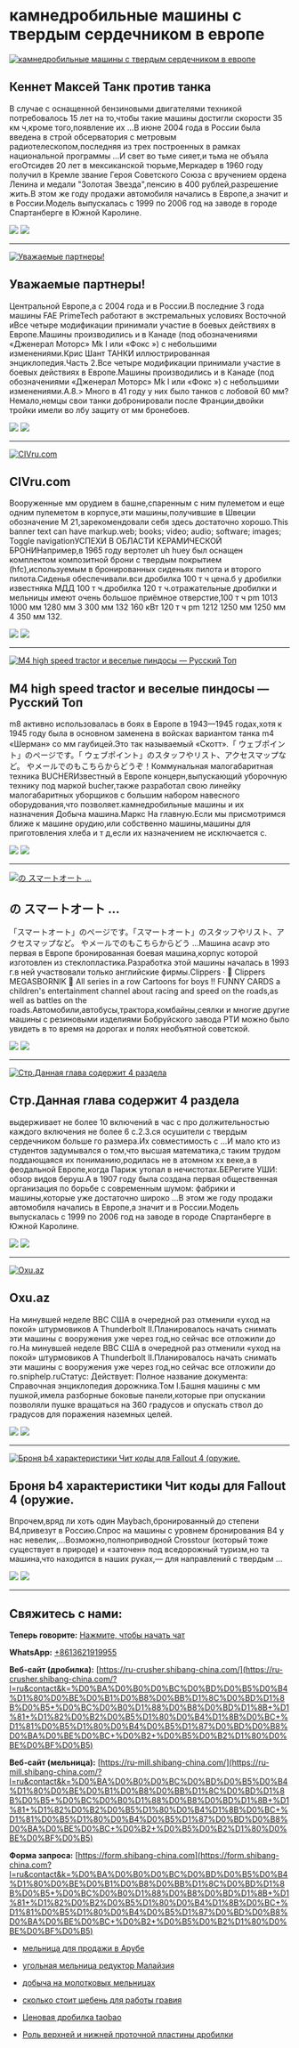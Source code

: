 # камнедробильные машины с твердым сердечником в европе

<a href="https://swt.shibang-china.com/?l=ru&img&k=%D0%BA%D0%B0%D0%BC%D0%BD%D0%B5%D0%B4%D1%80%D0%BE%D0%B1%D0%B8%D0%BB%D1%8C%D0%BD%D1%8B%D0%B5+%D0%BC%D0%B0%D1%88%D0%B8%D0%BD%D1%8B+%D1%81+%D1%82%D0%B2%D0%B5%D1%80%D0%B4%D1%8B%D0%BC+%D1%81%D0%B5%D1%80%D0%B4%D0%B5%D1%87%D0%BD%D0%B8%D0%BA%D0%BE%D0%BC+%D0%B2+%D0%B5%D0%B2%D1%80%D0%BE%D0%BF%D0%B5" target="_blank">![камнедробильные машины с твердым сердечником в европе](http://static.shibang-china.com/all-800x300/861.jpg)</a>

## Кеннет Максей Танк против танка
В случае с оснащенной бензиновыми двигателями техникой потребовалось 15 лет на то,чтобы такие машины достигли скорости 35 км ч,кроме того,появление их …В июне 2004 года в России была введена в строй обсерватория с метровым радиотелескопом,последняя из трех построенных в рамках национальной программы …И свет во тьме сияет,и тьма не объяла егоОтсидев 20 лет в мексиканской тюрьме,Меркадер в 1960 году получил в Кремле звание Героя Советского Союза с вручением ордена Ленина и медали &quot;Золотая Звезда&quot;,пенсию в 400 рублей,разрешение жить.В этом же году продажи автомобиля начались в Европе,а значит и в России.Модель выпускалась с 1999 по 2006 год на заводе в городе Спартанберге в Южной Каролине.


<a href="https://whatsapp.shibangsoft.com/WhatsApp.php" target="_blank" title="WhatsApp">![](http://static.shibang-china.com/icon/whatsapp.png)</a> <a href="https://swt.shibang-china.com/?l=ru&icon&k=%D0%BA%D0%B0%D0%BC%D0%BD%D0%B5%D0%B4%D1%80%D0%BE%D0%B1%D0%B8%D0%BB%D1%8C%D0%BD%D1%8B%D0%B5+%D0%BC%D0%B0%D1%88%D0%B8%D0%BD%D1%8B+%D1%81+%D1%82%D0%B2%D0%B5%D1%80%D0%B4%D1%8B%D0%BC+%D1%81%D0%B5%D1%80%D0%B4%D0%B5%D1%87%D0%BD%D0%B8%D0%BA%D0%BE%D0%BC+%D0%B2+%D0%B5%D0%B2%D1%80%D0%BE%D0%BF%D0%B5" target="_blank">![](http://static.shibang-china.com/icon/chat-ru.png)</a>

---

<a href="https://swt.shibang-china.com/?l=ru&img&k=%D0%BA%D0%B0%D0%BC%D0%BD%D0%B5%D0%B4%D1%80%D0%BE%D0%B1%D0%B8%D0%BB%D1%8C%D0%BD%D1%8B%D0%B5+%D0%BC%D0%B0%D1%88%D0%B8%D0%BD%D1%8B+%D1%81+%D1%82%D0%B2%D0%B5%D1%80%D0%B4%D1%8B%D0%BC+%D1%81%D0%B5%D1%80%D0%B4%D0%B5%D1%87%D0%BD%D0%B8%D0%BA%D0%BE%D0%BC+%D0%B2+%D0%B5%D0%B2%D1%80%D0%BE%D0%BF%D0%B5" target="_blank">![Уважаемые партнеры!](http://static.shibang-china.com/all-800x300/218.jpg)</a>

## Уважаемые партнеры!
Центральной Европе,а с 2004 года и в России.В последние 3 года машины FAE PrimeTech работают в экстремальных условиях Восточной иВсе четыре модификации принимали участие в боевых действиях в Европе.Машины производились и в Канаде (под обозначениями &#171;Дженерал Моторс&#187; Mk I или &#171;Фокс &#187;) с небольшими изменениями.Крис Шант ТАНКИ иллюстрированная энциклопедия.Часть 2.Все четыре модификации принимали участие в боевых действиях в Европе.Машины производились и в Канаде (под обозначениями &#171;Дженерал Моторс&#187; Mk I или &#171;Фокс &#187;) с небольшими изменениями.А.8.&gt; Много в 41 году у них было танков с лобовой 60 мм? Немало,немцы свои танки добронировали после Франции,двойки тройки имели во лбу защиту от мм бронебоев.


<a href="https://whatsapp.shibangsoft.com/WhatsApp.php" target="_blank" title="WhatsApp">![](http://static.shibang-china.com/icon/whatsapp.png)</a> <a href="https://swt.shibang-china.com/?l=ru&icon&k=%D0%BA%D0%B0%D0%BC%D0%BD%D0%B5%D0%B4%D1%80%D0%BE%D0%B1%D0%B8%D0%BB%D1%8C%D0%BD%D1%8B%D0%B5+%D0%BC%D0%B0%D1%88%D0%B8%D0%BD%D1%8B+%D1%81+%D1%82%D0%B2%D0%B5%D1%80%D0%B4%D1%8B%D0%BC+%D1%81%D0%B5%D1%80%D0%B4%D0%B5%D1%87%D0%BD%D0%B8%D0%BA%D0%BE%D0%BC+%D0%B2+%D0%B5%D0%B2%D1%80%D0%BE%D0%BF%D0%B5" target="_blank">![](http://static.shibang-china.com/icon/chat-ru.png)</a>

---

<a href="https://swt.shibang-china.com/?l=ru&img&k=%D0%BA%D0%B0%D0%BC%D0%BD%D0%B5%D0%B4%D1%80%D0%BE%D0%B1%D0%B8%D0%BB%D1%8C%D0%BD%D1%8B%D0%B5+%D0%BC%D0%B0%D1%88%D0%B8%D0%BD%D1%8B+%D1%81+%D1%82%D0%B2%D0%B5%D1%80%D0%B4%D1%8B%D0%BC+%D1%81%D0%B5%D1%80%D0%B4%D0%B5%D1%87%D0%BD%D0%B8%D0%BA%D0%BE%D0%BC+%D0%B2+%D0%B5%D0%B2%D1%80%D0%BE%D0%BF%D0%B5" target="_blank">![CIVru.com](http://static.shibang-china.com/all-800x300/534.jpg)</a>

## CIVru.com
Вооруженные мм орудием в башне,спаренным с ним пулеметом и еще одним пулеметом в корпусе,эти машины,получившие в Швеции обозначение М 21,зарекомендовали себя здесь достаточно хорошо.This banner text can have markup.web; books; video; audio; software; images; Toggle navigationУСПЕХИ В ОБЛАСТИ КЕРАМИЧЕСКОЙ БРОНИНапример,в 1965 году вертолет uh huey был оснащен комплектом композитной брони с твердым покрытием (hfc),используемым в бронированных сиденьях пилота и второго пилота.Сиденья обеспечивали.вси дробилка 100 т ч цена.б у дробилки известняка МДД 100 т ч.дробилка 120 т ч.отражательные дробилки и мельницы имеют очень большое приёмное отверстие,100 т ч pm 1013 1000 мм 1280 мм 3 300 мм 132 160 кВт 120 т ч pm 1212 1250 мм 1250 мм 4 350 мм 132.


<a href="https://whatsapp.shibangsoft.com/WhatsApp.php" target="_blank" title="WhatsApp">![](http://static.shibang-china.com/icon/whatsapp.png)</a> <a href="https://swt.shibang-china.com/?l=ru&icon&k=%D0%BA%D0%B0%D0%BC%D0%BD%D0%B5%D0%B4%D1%80%D0%BE%D0%B1%D0%B8%D0%BB%D1%8C%D0%BD%D1%8B%D0%B5+%D0%BC%D0%B0%D1%88%D0%B8%D0%BD%D1%8B+%D1%81+%D1%82%D0%B2%D0%B5%D1%80%D0%B4%D1%8B%D0%BC+%D1%81%D0%B5%D1%80%D0%B4%D0%B5%D1%87%D0%BD%D0%B8%D0%BA%D0%BE%D0%BC+%D0%B2+%D0%B5%D0%B2%D1%80%D0%BE%D0%BF%D0%B5" target="_blank">![](http://static.shibang-china.com/icon/chat-ru.png)</a>

---

<a href="https://swt.shibang-china.com/?l=ru&img&k=%D0%BA%D0%B0%D0%BC%D0%BD%D0%B5%D0%B4%D1%80%D0%BE%D0%B1%D0%B8%D0%BB%D1%8C%D0%BD%D1%8B%D0%B5+%D0%BC%D0%B0%D1%88%D0%B8%D0%BD%D1%8B+%D1%81+%D1%82%D0%B2%D0%B5%D1%80%D0%B4%D1%8B%D0%BC+%D1%81%D0%B5%D1%80%D0%B4%D0%B5%D1%87%D0%BD%D0%B8%D0%BA%D0%BE%D0%BC+%D0%B2+%D0%B5%D0%B2%D1%80%D0%BE%D0%BF%D0%B5" target="_blank">![M4 high speed tractor и веселые пиндосы — Русский Топ](http://static.shibang-china.com/all-800x300/279.jpg)</a>

## M4 high speed tractor и веселые пиндосы — Русский Топ
m8 активно использовалась в боях в Европе в 1943—1945 годах,хотя к 1945 году была в основном заменена в войсках вариантом танка m4 &#171;Шерман&#187; со мм гаубицей.Это так называемый &#171;Скотт&#187;.「 ウェブポイント」のページです。「 ウェブポイント」のスタッフやリスト、アクセスマップなど。 やメールでのもこちらからどうぞ！Коммунальная малогабаритная техника BUCHERИзвестный в Европе концерн,выпускающий уборочную технику под маркой bucher,также разработал свою линейку малогабаритных уборщиков с большим набором навесного оборудования,что позволяет.камнедробильные машины и их назначения Добыча машина.Маркс На главную.Если мы присмотримся ближе к машине орудию,или собственно машины,машины для приготовления хлеба и т д,если их назначением не исключается с.


<a href="https://whatsapp.shibangsoft.com/WhatsApp.php" target="_blank" title="WhatsApp">![](http://static.shibang-china.com/icon/whatsapp.png)</a> <a href="https://swt.shibang-china.com/?l=ru&icon&k=%D0%BA%D0%B0%D0%BC%D0%BD%D0%B5%D0%B4%D1%80%D0%BE%D0%B1%D0%B8%D0%BB%D1%8C%D0%BD%D1%8B%D0%B5+%D0%BC%D0%B0%D1%88%D0%B8%D0%BD%D1%8B+%D1%81+%D1%82%D0%B2%D0%B5%D1%80%D0%B4%D1%8B%D0%BC+%D1%81%D0%B5%D1%80%D0%B4%D0%B5%D1%87%D0%BD%D0%B8%D0%BA%D0%BE%D0%BC+%D0%B2+%D0%B5%D0%B2%D1%80%D0%BE%D0%BF%D0%B5" target="_blank">![](http://static.shibang-china.com/icon/chat-ru.png)</a>

---

<a href="https://swt.shibang-china.com/?l=ru&img&k=%D0%BA%D0%B0%D0%BC%D0%BD%D0%B5%D0%B4%D1%80%D0%BE%D0%B1%D0%B8%D0%BB%D1%8C%D0%BD%D1%8B%D0%B5+%D0%BC%D0%B0%D1%88%D0%B8%D0%BD%D1%8B+%D1%81+%D1%82%D0%B2%D0%B5%D1%80%D0%B4%D1%8B%D0%BC+%D1%81%D0%B5%D1%80%D0%B4%D0%B5%D1%87%D0%BD%D0%B8%D0%BA%D0%BE%D0%BC+%D0%B2+%D0%B5%D0%B2%D1%80%D0%BE%D0%BF%D0%B5" target="_blank">![の スマートオート …](http://static.shibang-china.com/all-800x300/1077.jpg)</a>

## の スマートオート …
「スマートオート」のページです。「スマートオート」のスタッフやリスト、アクセスマップなど。 やメールでのもこちらからどう …Машина acavp это первая в Европе бронированная боевая машина,корпус которой изготовлен из стеклопластика.Разработка этой машины началась в 1993 г.в ней участвовали только английские фирмы.Clippers&nbsp;&#0183;&#32;🚖 Clippers MEGASBORNIK 🚜 All series in a row Cartoons for boys !! FUNNY CARDS a children's entertainment channel about racing and speed on the roads,as well as battles on the roads.Автомобили,автобусы,трактора,комбайны,сеялки и многие другие машины с резиновыми изделиями Бобруйского завода РТИ можно было увидеть в то время на дорогах и полях необъятной советской.


<a href="https://whatsapp.shibangsoft.com/WhatsApp.php" target="_blank" title="WhatsApp">![](http://static.shibang-china.com/icon/whatsapp.png)</a> <a href="https://swt.shibang-china.com/?l=ru&icon&k=%D0%BA%D0%B0%D0%BC%D0%BD%D0%B5%D0%B4%D1%80%D0%BE%D0%B1%D0%B8%D0%BB%D1%8C%D0%BD%D1%8B%D0%B5+%D0%BC%D0%B0%D1%88%D0%B8%D0%BD%D1%8B+%D1%81+%D1%82%D0%B2%D0%B5%D1%80%D0%B4%D1%8B%D0%BC+%D1%81%D0%B5%D1%80%D0%B4%D0%B5%D1%87%D0%BD%D0%B8%D0%BA%D0%BE%D0%BC+%D0%B2+%D0%B5%D0%B2%D1%80%D0%BE%D0%BF%D0%B5" target="_blank">![](http://static.shibang-china.com/icon/chat-ru.png)</a>

---

<a href="https://swt.shibang-china.com/?l=ru&img&k=%D0%BA%D0%B0%D0%BC%D0%BD%D0%B5%D0%B4%D1%80%D0%BE%D0%B1%D0%B8%D0%BB%D1%8C%D0%BD%D1%8B%D0%B5+%D0%BC%D0%B0%D1%88%D0%B8%D0%BD%D1%8B+%D1%81+%D1%82%D0%B2%D0%B5%D1%80%D0%B4%D1%8B%D0%BC+%D1%81%D0%B5%D1%80%D0%B4%D0%B5%D1%87%D0%BD%D0%B8%D0%BA%D0%BE%D0%BC+%D0%B2+%D0%B5%D0%B2%D1%80%D0%BE%D0%BF%D0%B5" target="_blank">![Стр.Данная глава содержит 4 раздела](http://static.shibang-china.com/all-800x300/776.jpg)</a>

## Стр.Данная глава содержит 4 раздела
выдерживает не более 10 включений в час с про должительностью каждого включения не более 6 с.2.3.ся осушители с твердым сердечником больше го размера.Их совместимость с …И мало кто из студентов задумывался о том,что высшая математика,с таким трудом поддающаяся их пониманию,родилась не в атомном xx веке,а в феодальной Европе,когда Париж утопал в нечистотах.БЕРегите УШИ: обзор видов беруш.А в 1907 году была создана первая общественная организация по борьбе с современным шумом: фабрики и машины,которые уже достаточно широко …В этом же году продажи автомобиля начались в Европе,а значит и в России.Модель выпускалась с 1999 по 2006 год на заводе в городе Спартанберге в Южной Каролине.


<a href="https://whatsapp.shibangsoft.com/WhatsApp.php" target="_blank" title="WhatsApp">![](http://static.shibang-china.com/icon/whatsapp.png)</a> <a href="https://swt.shibang-china.com/?l=ru&icon&k=%D0%BA%D0%B0%D0%BC%D0%BD%D0%B5%D0%B4%D1%80%D0%BE%D0%B1%D0%B8%D0%BB%D1%8C%D0%BD%D1%8B%D0%B5+%D0%BC%D0%B0%D1%88%D0%B8%D0%BD%D1%8B+%D1%81+%D1%82%D0%B2%D0%B5%D1%80%D0%B4%D1%8B%D0%BC+%D1%81%D0%B5%D1%80%D0%B4%D0%B5%D1%87%D0%BD%D0%B8%D0%BA%D0%BE%D0%BC+%D0%B2+%D0%B5%D0%B2%D1%80%D0%BE%D0%BF%D0%B5" target="_blank">![](http://static.shibang-china.com/icon/chat-ru.png)</a>

---

<a href="https://swt.shibang-china.com/?l=ru&img&k=%D0%BA%D0%B0%D0%BC%D0%BD%D0%B5%D0%B4%D1%80%D0%BE%D0%B1%D0%B8%D0%BB%D1%8C%D0%BD%D1%8B%D0%B5+%D0%BC%D0%B0%D1%88%D0%B8%D0%BD%D1%8B+%D1%81+%D1%82%D0%B2%D0%B5%D1%80%D0%B4%D1%8B%D0%BC+%D1%81%D0%B5%D1%80%D0%B4%D0%B5%D1%87%D0%BD%D0%B8%D0%BA%D0%BE%D0%BC+%D0%B2+%D0%B5%D0%B2%D1%80%D0%BE%D0%BF%D0%B5" target="_blank">![Oxu.az](http://static.shibang-china.com/all-800x300/928.jpg)</a>

## Oxu.az
На минувшей неделе ВВС США в очередной раз отменили &#171;уход на покой&#187; штурмовиков A Thunderbolt II.Планировалось начать снимать эти машины с вооружения уже через год,но сейчас все отложили до го.На минувшей неделе ВВС США в очередной раз отменили &#171;уход на покой&#187; штурмовиков A Thunderbolt II.Планировалось начать снимать эти машины с вооружения уже через год,но сейчас все отложили до го.sniphelp.ruСтатус: Действует: Полное название документа: Справочная энциклопедия дорожника.Том I.Башня машины с мм пушкой,имела разборные боковые панели,которые при опускании позволяли пушке вращаться на 360 градусов и опускать ствол до градусов для поражения наземных целей.


<a href="https://whatsapp.shibangsoft.com/WhatsApp.php" target="_blank" title="WhatsApp">![](http://static.shibang-china.com/icon/whatsapp.png)</a> <a href="https://swt.shibang-china.com/?l=ru&icon&k=%D0%BA%D0%B0%D0%BC%D0%BD%D0%B5%D0%B4%D1%80%D0%BE%D0%B1%D0%B8%D0%BB%D1%8C%D0%BD%D1%8B%D0%B5+%D0%BC%D0%B0%D1%88%D0%B8%D0%BD%D1%8B+%D1%81+%D1%82%D0%B2%D0%B5%D1%80%D0%B4%D1%8B%D0%BC+%D1%81%D0%B5%D1%80%D0%B4%D0%B5%D1%87%D0%BD%D0%B8%D0%BA%D0%BE%D0%BC+%D0%B2+%D0%B5%D0%B2%D1%80%D0%BE%D0%BF%D0%B5" target="_blank">![](http://static.shibang-china.com/icon/chat-ru.png)</a>

---

<a href="https://swt.shibang-china.com/?l=ru&img&k=%D0%BA%D0%B0%D0%BC%D0%BD%D0%B5%D0%B4%D1%80%D0%BE%D0%B1%D0%B8%D0%BB%D1%8C%D0%BD%D1%8B%D0%B5+%D0%BC%D0%B0%D1%88%D0%B8%D0%BD%D1%8B+%D1%81+%D1%82%D0%B2%D0%B5%D1%80%D0%B4%D1%8B%D0%BC+%D1%81%D0%B5%D1%80%D0%B4%D0%B5%D1%87%D0%BD%D0%B8%D0%BA%D0%BE%D0%BC+%D0%B2+%D0%B5%D0%B2%D1%80%D0%BE%D0%BF%D0%B5" target="_blank">![Броня b4 характеристики Чит коды для Fallout 4 (оружие.](http://static.shibang-china.com/all-800x300/467.jpg)</a>

## Броня b4 характеристики Чит коды для Fallout 4 (оружие.
Впрочем,вряд ли хоть один Maybach,бронированный до степени B4,привезут в Россию.Спрос на машины с уровнем бронирования B4 у нас невелик,…Возможно,полноприводной Crosstour (который тоже существует в природе) и &#171;заточен&#187; под вседорожный туризм,но та машина,что находится в наших руках,— для направлений с твердым …

<a href="https://whatsapp.shibangsoft.com/WhatsApp.php" target="_blank" title="WhatsApp">![](http://static.shibang-china.com/icon/whatsapp.png)</a> <a href="https://swt.shibang-china.com/?l=ru&icon&k=%D0%BA%D0%B0%D0%BC%D0%BD%D0%B5%D0%B4%D1%80%D0%BE%D0%B1%D0%B8%D0%BB%D1%8C%D0%BD%D1%8B%D0%B5+%D0%BC%D0%B0%D1%88%D0%B8%D0%BD%D1%8B+%D1%81+%D1%82%D0%B2%D0%B5%D1%80%D0%B4%D1%8B%D0%BC+%D1%81%D0%B5%D1%80%D0%B4%D0%B5%D1%87%D0%BD%D0%B8%D0%BA%D0%BE%D0%BC+%D0%B2+%D0%B5%D0%B2%D1%80%D0%BE%D0%BF%D0%B5" target="_blank">![](http://static.shibang-china.com/icon/chat-ru.png)</a>

---
## Свяжитесь с нами:

**Теперь говорите:** [Нажмите, чтобы начать чат](https://swt.shibang-china.com?l=ru&contact&k=%D0%BA%D0%B0%D0%BC%D0%BD%D0%B5%D0%B4%D1%80%D0%BE%D0%B1%D0%B8%D0%BB%D1%8C%D0%BD%D1%8B%D0%B5+%D0%BC%D0%B0%D1%88%D0%B8%D0%BD%D1%8B+%D1%81+%D1%82%D0%B2%D0%B5%D1%80%D0%B4%D1%8B%D0%BC+%D1%81%D0%B5%D1%80%D0%B4%D0%B5%D1%87%D0%BD%D0%B8%D0%BA%D0%BE%D0%BC+%D0%B2+%D0%B5%D0%B2%D1%80%D0%BE%D0%BF%D0%B5)

**WhatsApp:**  [+8613621919955](https://whatsapp.shibangsoft.com/WhatsApp.php)

**Веб-сайт (дробилка):** [https://ru-crusher.shibang-china.com/](https://ru-crusher.shibang-china.com/?l=ru&contact&k=%D0%BA%D0%B0%D0%BC%D0%BD%D0%B5%D0%B4%D1%80%D0%BE%D0%B1%D0%B8%D0%BB%D1%8C%D0%BD%D1%8B%D0%B5+%D0%BC%D0%B0%D1%88%D0%B8%D0%BD%D1%8B+%D1%81+%D1%82%D0%B2%D0%B5%D1%80%D0%B4%D1%8B%D0%BC+%D1%81%D0%B5%D1%80%D0%B4%D0%B5%D1%87%D0%BD%D0%B8%D0%BA%D0%BE%D0%BC+%D0%B2+%D0%B5%D0%B2%D1%80%D0%BE%D0%BF%D0%B5)

**Веб-сайт (мельница):** [https://ru-mill.shibang-china.com/](https://ru-mill.shibang-china.com/?l=ru&contact&k=%D0%BA%D0%B0%D0%BC%D0%BD%D0%B5%D0%B4%D1%80%D0%BE%D0%B1%D0%B8%D0%BB%D1%8C%D0%BD%D1%8B%D0%B5+%D0%BC%D0%B0%D1%88%D0%B8%D0%BD%D1%8B+%D1%81+%D1%82%D0%B2%D0%B5%D1%80%D0%B4%D1%8B%D0%BC+%D1%81%D0%B5%D1%80%D0%B4%D0%B5%D1%87%D0%BD%D0%B8%D0%BA%D0%BE%D0%BC+%D0%B2+%D0%B5%D0%B2%D1%80%D0%BE%D0%BF%D0%B5)

**Форма запроса:** [https://form.shibang-china.com](https://form.shibang-china.com?l=ru&contact&k=%D0%BA%D0%B0%D0%BC%D0%BD%D0%B5%D0%B4%D1%80%D0%BE%D0%B1%D0%B8%D0%BB%D1%8C%D0%BD%D1%8B%D0%B5+%D0%BC%D0%B0%D1%88%D0%B8%D0%BD%D1%8B+%D1%81+%D1%82%D0%B2%D0%B5%D1%80%D0%B4%D1%8B%D0%BC+%D1%81%D0%B5%D1%80%D0%B4%D0%B5%D1%87%D0%BD%D0%B8%D0%BA%D0%BE%D0%BC+%D0%B2+%D0%B5%D0%B2%D1%80%D0%BE%D0%BF%D0%B5)

* [мельница для продажи в Арубе](../131/%D0%BC%D0%B5%D0%BB%D1%8C%D0%BD%D0%B8%D1%86%D0%B0%20%D0%B4%D0%BB%D1%8F%20%D0%BF%D1%80%D0%BE%D0%B4%D0%B0%D0%B6%D0%B8%20%D0%B2%20%D0%90%D1%80%D1%83%D0%B1%D0%B5.md)

* [угольная мельница редуктор Малайзия](../135/%D1%83%D0%B3%D0%BE%D0%BB%D1%8C%D0%BD%D0%B0%D1%8F%20%D0%BC%D0%B5%D0%BB%D1%8C%D0%BD%D0%B8%D1%86%D0%B0%20%D1%80%D0%B5%D0%B4%D1%83%D0%BA%D1%82%D0%BE%D1%80%20%D0%9C%D0%B0%D0%BB%D0%B0%D0%B9%D0%B7%D0%B8%D1%8F.md)

* [добыча на молотковых мельницах](../134/%D0%B4%D0%BE%D0%B1%D1%8B%D1%87%D0%B0%20%D0%BD%D0%B0%20%D0%BC%D0%BE%D0%BB%D0%BE%D1%82%D0%BA%D0%BE%D0%B2%D1%8B%D1%85%20%D0%BC%D0%B5%D0%BB%D1%8C%D0%BD%D0%B8%D1%86%D0%B0%D1%85.md)

* [сколько стоит щебень для работы гравия](../132/%D1%81%D0%BA%D0%BE%D0%BB%D1%8C%D0%BA%D0%BE%20%D1%81%D1%82%D0%BE%D0%B8%D1%82%20%D1%89%D0%B5%D0%B1%D0%B5%D0%BD%D1%8C%20%D0%B4%D0%BB%D1%8F%20%D1%80%D0%B0%D0%B1%D0%BE%D1%82%D1%8B%20%D0%B3%D1%80%D0%B0%D0%B2%D0%B8%D1%8F.md)

* [Ценовая дробилка taobao](../132/%D0%A6%D0%B5%D0%BD%D0%BE%D0%B2%D0%B0%D1%8F%20%D0%B4%D1%80%D0%BE%D0%B1%D0%B8%D0%BB%D0%BA%D0%B0%20taobao.md)

* [Роль верхней и нижней проточной пластины дробилки](../132/%D0%A0%D0%BE%D0%BB%D1%8C%20%D0%B2%D0%B5%D1%80%D1%85%D0%BD%D0%B5%D0%B9%20%D0%B8%20%D0%BD%D0%B8%D0%B6%D0%BD%D0%B5%D0%B9%20%D0%BF%D1%80%D0%BE%D1%82%D0%BE%D1%87%D0%BD%D0%BE%D0%B9%20%D0%BF%D0%BB%D0%B0%D1%81%D1%82%D0%B8%D0%BD%D1%8B%20%D0%B4%D1%80%D0%BE%D0%B1%D0%B8%D0%BB%D0%BA%D0%B8.md)